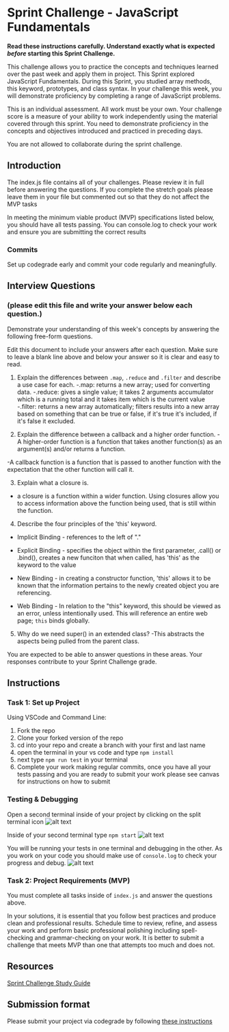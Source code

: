 # Sprint Challenge - JavaScript Fundamentals

**Read these instructions carefully. Understand exactly what is expected _before_ starting this Sprint Challenge.**

This challenge allows you to practice the concepts and techniques learned over the past week and apply them in project. This Sprint explored JavaScript Fundamentals. During this Sprint, you studied array methods, this keyword, prototypes, and class syntax. In your challenge this week, you will demonstrate proficiency by completing a range of JavaScript problems.

This is an individual assessment. All work must be your own. Your challenge score is a measure of your ability to work independently using the material covered through this sprint. You need to demonstrate proficiency in the concepts and objectives introduced and practiced in preceding days.

You are not allowed to collaborate during the sprint challenge. 

## Introduction

The index.js file contains all of your challenges. Please review it in full before answering the questions. If you complete the stretch goals please leave them in your file but commented out so that they do not affect the MVP tasks 

In meeting the minimum viable product (MVP) specifications listed below, you should have all tests passing. You can console.log to check your work and ensure you are submitting the correct results 

### Commits

Set up codegrade early and commit your code regularly and meaningfully. 

## Interview Questions
### (please edit this file and write your answer below each question.)
Demonstrate your understanding of this week's concepts by answering the following free-form questions.

Edit this document to include your answers after each question. Make sure to leave a blank line above and below your answer so it is clear and easy to read.

1. Explain the differences between `.map`, `.reduce` and `.filter` and describe a use case for each. 
-.map: returns a new array; used for converting data.
-.reduce: gives a single value;  it takes 2 arguments accumulator which is a running total and it takes item which is the current value 
-.filter: returns a new array automatically; filters results into a new array based on something that can be true or false, if it's true it's included, if it's false it excluded. 

2. Explain the difference between a callback and a higher order function.
-A higher-order function is a function that takes another function(s) as an argument(s) and/or returns a function.

-A callback function is a function that is passed to another function with the expectation that the other function will call it.

3. Explain what a closure is.
- a closure is a function within a wider function. Using closures allow you to access information above the function being used, that is still within the function. 

4. Describe the four principles of the 'this' keyword.
- Implicit Binding - references to the left of "."

- Explicit Binding - specifies the object within the first parameter, .call() or .bind(), creates a new funciton that when called, has 'this' as the keyword to the value

- New Binding - in creating a constructor function, 'this' allows it to be known that the information pertains to the newly created object you are referencing.

-  Web Binding - In relation to the "this" keyword, this should be viewed as an error, unless intentionally used. This will reference an entire web page; `this` binds globally. 

5. Why do we need super() in an extended class?
-This abstracts the aspects being pulled from the parent class. 

You are expected to be able to answer questions in these areas. Your responses contribute to your Sprint Challenge grade. 

## Instructions

### Task 1: Set up Project

Using VSCode and Command Line:


1. Fork the repo
2. Clone your forked version of the repo
3. cd into your repo and create a branch with your first and last name
4. open the terminal in your vs code and type `npm install`
5. next type `npm run test` in your terminal
6. Complete your work making regular commits, once you have all your tests passing and you are ready to submit your work please see canvas for instructions on how to submit

### Testing & Debugging

Open a second terminal inside of your project by clicking on the split terminal icon
![alt text](assets/split_terminal.png "Split Terminal")

Inside of your second terminal type `npm start` 
![alt text](assets/npm_start.png "type npm start")

You will be running your tests in one terminal and debugging in the other. As you work on your code you should make use of `console.log` to check your progress and debug.
![alt text](assets/tests_debug_terminal_final.png "your terminal should look like this")

### Task 2: Project Requirements (MVP)

You must complete all tasks inside of `index.js` and answer the questions above.

In your solutions, it is essential that you follow best practices and produce clean and professional results. Schedule time to review, refine, and assess your work and perform basic professional polishing including spell-checking and grammar-checking on your work. It is better to submit a challenge that meets MVP than one that attempts too much and does not.

## Resources
 
 [Sprint Challenge Study Guide](https://www.notion.so/lambdaschool/Unit-1-Sprint-3-Study-Guide-033a9a00659a4ef98c12eb97e49a6110)

## Submission format

Please submit your project via codegrade by following [these instructions](https://www.notion.so/lambdaschool/Submitting-an-assignment-via-Code-Grade-A-Step-by-Step-Walkthrough-07bd65f5f8364e709ecb5064735ce374)

